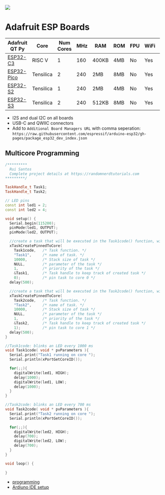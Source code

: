 ![](https://i.pinimg.com/564x/92/99/24/929924c948f6ece51e9ea6782f2dbab1.jpg)

# Adafruit ESP Boards


| Adafruit QT Py   | Core      | Num Cores | MHz | RAM   | ROM   | FPU | WiFi | Bluetooth | Native USB | Price  |
|------------------|-----------|-----------|-----|-------|-------|-----|------|-----------|------------|--------|
| [ESP32-C3][1]    | RISC V    |  1        | 160 | 400KB | 4MB   | No  | Yes  | BLE       | No         | $9.95  |
| [ESP32-Pico][3]  | Tensilica |  2        | 240 | 2MB   | 8MB   | No  | Yes  | Classic/BLE | No       | $14.95 |
| [ESP32-S2][4]    | Tensilica |  1        | 240 | 2MB   | 4MB   | No  | Yes  | none      | Yes        | $12.50 |
| [ESP32-S3][2]    | Tensilica |  2        | 240 | 512KB | 8MB   | No  | Yes  | BLE       | Yes        | $12.50 |

- I2S and dual I2C on all boards
- USB-C and QWIIC connectors
- Add to `Additional Board Managers URL` with comma seperation: `https://raw.githubusercontent.com/espressif/arduino-esp32/gh-pages/package_esp32_dev_index.json`

[1]: https://www.adafruit.com/product/5405
[2]: https://www.adafruit.com/product/5426
[3]: https://www.adafruit.com/product/5395
[4]: https://www.adafruit.com/product/5325

## Multicore Programming

```cpp
/*********
  Rui Santos
  Complete project details at https://randomnerdtutorials.com  
*********/

TaskHandle_t Task1;
TaskHandle_t Task2;

// LED pins
const int led1 = 2;
const int led2 = 4;

void setup() {
  Serial.begin(115200); 
  pinMode(led1, OUTPUT);
  pinMode(led2, OUTPUT);

  //create a task that will be executed in the Task1code() function, with priority 1 and executed on core 0
  xTaskCreatePinnedToCore(
    Task1code,   /* Task function. */
    "Task1",     /* name of task. */
    10000,       /* Stack size of task */
    NULL,        /* parameter of the task */
    1,           /* priority of the task */
    &Task1,      /* Task handle to keep track of created task */
    0);          /* pin task to core 0 */                  
  delay(500); 

  //create a task that will be executed in the Task2code() function, with priority 1 and executed on core 1
  xTaskCreatePinnedToCore(
    Task2code,   /* Task function. */
    "Task2",     /* name of task. */
    10000,       /* Stack size of task */
    NULL,        /* parameter of the task */
    1,           /* priority of the task */
    &Task2,      /* Task handle to keep track of created task */
    1);          /* pin task to core 1 */
  delay(500); 
}

//Task1code: blinks an LED every 1000 ms
void Task1code( void * pvParameters ){
  Serial.print("Task1 running on core ");
  Serial.println(xPortGetCoreID());

  for(;;){
    digitalWrite(led1, HIGH);
    delay(1000);
    digitalWrite(led1, LOW);
    delay(1000);
  } 
}

//Task2code: blinks an LED every 700 ms
void Task2code( void * pvParameters ){
  Serial.print("Task2 running on core ");
  Serial.println(xPortGetCoreID());

  for(;;){
    digitalWrite(led2, HIGH);
    delay(700);
    digitalWrite(led2, LOW);
    delay(700);
  }
}

void loop() {
  
}
```

- [programming](https://randomnerdtutorials.com/esp32-dual-core-arduino-ide/)
- [Ardiuno IDE setup](https://learn.adafruit.com/adafruit-qt-py-esp32-s2/arduino-ide-setup)
